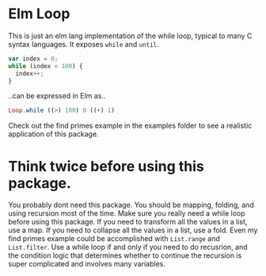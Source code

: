 # Elm Loop

This is just an elm lang implementation of the while loop, typical to many C syntax languages. It exposes `while` and `until`.

```javascript
var index = 0;
while (index < 100) {
  index++;
}
```

..can be expressed in Elm as..

```elm
Loop.while ((>) 100) 0 ((+) 1)
```

Check out the find primes example in the examples folder to see a realistic application of this package.

# Think twice before using this package.

You probably dont need this package. You should be mapping, folding, and using recursion most of the time. Make sure you really need a while loop before using this package. If you need to transform all the values in a list, use a map. If you need to collapse all the values in a list, use a fold. Even my find primes example could be accomplished with `List.range` and `List.filter`. Use a while loop if and only if you need to do recusrion, and the condition logic that determines whether to  continue the recursion is super complicated and involves many variables.